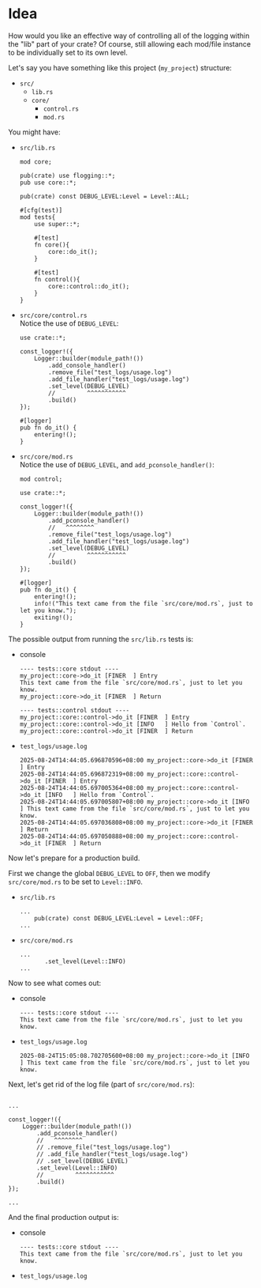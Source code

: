 # Idea

How would you like an effective way of controlling all of the logging within the "lib" part of your crate? Of course, still allowing each mod/file instance to be individually set to its own level.

Let's say you have something like this project (`my_project`) structure:

- `src/`
  - `lib.rs`
  - `core/`
    - `control.rs`
    - `mod.rs`

You might have:

- `src/lib.rs`

    ```rust, no_run
    mod core;

    pub(crate) use flogging::*;
    pub use core::*;

    pub(crate) const DEBUG_LEVEL:Level = Level::ALL;

    #[cfg(test)]
    mod tests{
        use super::*;

        #[test]
        fn core(){
            core::do_it();
        }

        #[test]
        fn control(){
            core::control::do_it();
        }
    }
    ```

- `src/core/control.rs`\
  Notice the use of `DEBUG_LEVEL`:

    ```rust, no_run
    use crate::*;

    const_logger!({
        Logger::builder(module_path!())
            .add_console_handler()
            .remove_file("test_logs/usage.log")
            .add_file_handler("test_logs/usage.log")
            .set_level(DEBUG_LEVEL)
            //         ^^^^^^^^^^^
            .build()
    });

    #[logger]
    pub fn do_it() {
        entering!();
    }
    ```

- `src/core/mod.rs`\
  Notice the use of `DEBUG_LEVEL`, and `add_pconsole_handler()`:

    ```rust, no_run
    mod control;

    use crate::*;

    const_logger!({
        Logger::builder(module_path!())
            .add_pconsole_handler()
            //   ^^^^^^^^
            .remove_file("test_logs/usage.log")
            .add_file_handler("test_logs/usage.log")
            .set_level(DEBUG_LEVEL)
            //         ^^^^^^^^^^^
            .build()
    });

    #[logger]
    pub fn do_it() {
        entering!();
        info!("This text came from the file `src/core/mod.rs`, just to let you know.");
        exiting!();
    }
    ```

The possible output from running the `src/lib.rs` tests is:

- console

    ```log
    ---- tests::core stdout ----
    my_project::core->do_it [FINER  ] Entry
    This text came from the file `src/core/mod.rs`, just to let you know.
    my_project::core->do_it [FINER  ] Return

    ---- tests::control stdout ----
    my_project::core::control->do_it [FINER  ] Entry
    my_project::core::control->do_it [INFO   ] Hello from `Control`.
    my_project::core::control->do_it [FINER  ] Return
    ```

- `test_logs/usage.log`

    ```log
    2025-08-24T14:44:05.696870596+08:00 my_project::core->do_it [FINER  ] Entry
    2025-08-24T14:44:05.696872319+08:00 my_project::core::control->do_it [FINER  ] Entry
    2025-08-24T14:44:05.697005364+08:00 my_project::core::control->do_it [INFO   ] Hello from `Control`.
    2025-08-24T14:44:05.697005807+08:00 my_project::core->do_it [INFO   ] This text came from the file `src/core/mod.rs`, just to let you know.
    2025-08-24T14:44:05.697036808+08:00 my_project::core->do_it [FINER  ] Return
    2025-08-24T14:44:05.697050888+08:00 my_project::core::control->do_it [FINER  ] Return
    ```

Now let's prepare for a production build.

First we change the global `DEBUG_LEVEL` to `OFF`, then we modify `src/core/mod.rs` to be set to `Level::INFO`.

- `src/lib.rs`

    ```rust, no_run
    ...
        pub(crate) const DEBUG_LEVEL:Level = Level::OFF;
    ...
    ```

- `src/core/mod.rs`

    ```rust, no_run
    ...
           .set_level(Level::INFO)
    ...
    ```

Now to see what comes out:

- console

    ```log
    ---- tests::core stdout ----
    This text came from the file `src/core/mod.rs`, just to let you know.
    ```

- `test_logs/usage.log`

    ```log
    2025-08-24T15:05:08.702705600+08:00 my_project::core->do_it [INFO   ] This text came from the file `src/core/mod.rs`, just to let you know.
    ```

Next, let's get rid of the log file (part of `src/core/mod.rs`):

```rust, no_run

...

const_logger!({
    Logger::builder(module_path!())
        .add_pconsole_handler()
        //   ^^^^^^^^
        // .remove_file("test_logs/usage.log")
        // .add_file_handler("test_logs/usage.log")
        // .set_level(DEBUG_LEVEL)
        .set_level(Level::INFO)
        //         ^^^^^^^^^^^
        .build()
});

...
```

And the final production output is:

- console

    ```log
    ---- tests::core stdout ----
    This text came from the file `src/core/mod.rs`, just to let you know.
    ```

- `test_logs/usage.log`

    ```log

    ```
